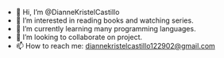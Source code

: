 - 👋 Hi, I’m @DianneKristelCastillo
- 👀 I’m interested in reading books and watching series.
- 🌱 I’m currently learning many programming languages.
- 💞️ I’m looking to collaborate on project.
- 📫 How to reach me: diannekristelcastillo122902@gmail.com

<!---
DianneKristelCastillo/DianneKristelCastillo is a ✨ special ✨ repository because its `README.md` (this file) appears on your GitHub profile.
You can click the Preview link to take a look at your changes.
--->
